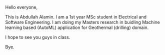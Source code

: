 Hello everyone,

This is Abdullah Alamin. I am a 1st year MSc student in Electrical and Software Engineering. I am doing my Masters research in buidling Machine learning based (AutoML) application for Geothermal (drilling) domain.

I hope to see you guys in class.

Bye.